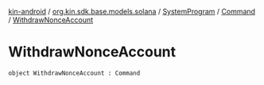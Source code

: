 [kin-android](../../../index.md) / [org.kin.sdk.base.models.solana](../../index.md) / [SystemProgram](../index.md) / [Command](index.md) / [WithdrawNonceAccount](./-withdraw-nonce-account.md)

# WithdrawNonceAccount

`object WithdrawNonceAccount : Command`